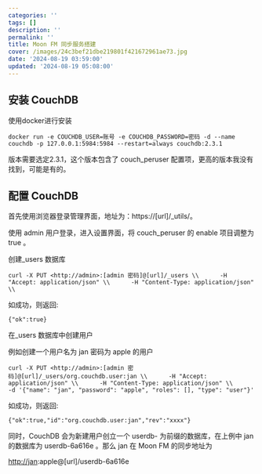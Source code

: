 ```yaml
---
categories: ''
tags: []
description: ''
permalink: ''
title: Moon FM 同步服务搭建
cover: /images/24c3bef21dbe219801f421672961ae73.jpg
date: '2024-08-19 03:59:00'
updated: '2024-08-19 05:08:00'
---
```


## 安装 CouchDB


使用docker进行安装


`docker run -e COUCHDB_USER=账号 -e COUCHDB_PASSWORD=密码 -d --name couchdb -p 127.0.0.1:5984:5984 --restart=always couchdb:2.3.1`


版本需要选定2.3.1，这个版本包含了 couch_peruser 配置项，更高的版本我没有找到，可能是有的。


## 配置 CouchDB


首先使用浏览器登录管理界面，地址为：https://[url]/_utils/。


使用 admin 用户登录，进入设置界面，将 couch_peruser 的 enable 项目调整为 true 。


创建_users 数据库


`curl -X PUT <http://admin>:[admin 密码]@[url]/_users \\      -H "Accept: application/json" \\      -H "Content-Type: application/json" \\`


如成功，则返回:


`{"ok":true}`


在_users 数据库中创建用户


例如创建一个用户名为 jan 密码为 apple 的用户


`curl -X PUT <http://admin>:[admin 密码]@[url]/_users/org.couchdb.user:jan \\      -H "Accept: application/json" \\      -H "Content-Type: application/json" \\      -d '{"name": "jan", "password": "apple", "roles": [], "type": "user"}'`


如成功，则返回:


`{"ok":true,"id":"org.couchdb.user:jan","rev":"xxxx"}`


同时，CouchDB 会为新建用户创立一个 userdb- 为前缀的数据库，在上例中 jan 的数据库为 userdb-6a616e 。那么 jan 在 Moon FM 的同步地址为


[http://jan](http://jan/):apple@[url]/userdb-6a616e

